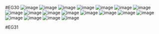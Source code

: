 #EG30
![image](https://user-images.githubusercontent.com/102288634/184304734-c94d09d2-1628-45da-9535-040195624d95.png)
![image](https://user-images.githubusercontent.com/102288634/184309724-7992fe94-e23a-40ff-bf23-cfcec1eebb4f.png)
![image](https://user-images.githubusercontent.com/102288634/184309747-c5ab47b9-5d08-4bf8-b5d9-11f59a479127.png)
![image](https://user-images.githubusercontent.com/102288634/184309771-5f939f37-2216-47b8-a3de-ddd335d5744a.png)
![image](https://user-images.githubusercontent.com/102288634/184309795-e5256f1a-c56b-462c-aaad-9dc6e16b6ca0.png)
![image](https://user-images.githubusercontent.com/102288634/184309827-baffc8b4-ca96-4024-a298-4ef18bd2747a.png)
![image](https://user-images.githubusercontent.com/102288634/184309853-a97760a0-2537-4722-8faf-45a770b9d322.png)
![image](https://user-images.githubusercontent.com/102288634/184309867-0b4d4313-7fb1-479c-acb8-9bdeb67126e1.png)
![image](https://user-images.githubusercontent.com/102288634/184309900-736abc2e-b583-48d2-868c-2e5edec905aa.png)
![image](https://user-images.githubusercontent.com/102288634/184309936-c13e5fc6-f8b6-4032-89ae-db73d78c7708.png)
![image](https://user-images.githubusercontent.com/102288634/184309971-ab0143e2-3434-4917-9f34-7750d3cefb18.png)
![image](https://user-images.githubusercontent.com/102288634/184309997-6f507118-0e0c-47fe-8a31-47b59feb381a.png)
![image](https://user-images.githubusercontent.com/102288634/184310059-7472c62e-9fd2-4684-a134-65ba70f73ced.png)
![image](https://user-images.githubusercontent.com/102288634/184310104-d6ac04bf-8895-47a1-9652-362ae989ae00.png)
![image](https://user-images.githubusercontent.com/102288634/184310130-eaacb2be-6941-4dd2-9f87-d796875e7eec.png)
![image](https://user-images.githubusercontent.com/102288634/184310159-8fa0eaf6-71da-4fad-a382-b0a3e26b73a9.png)
![image](https://user-images.githubusercontent.com/102288634/184310207-3384fc0d-f3d0-4d75-b4c1-d33552559473.png)
![image](https://user-images.githubusercontent.com/102288634/184310273-6c3de4b6-62ed-45f3-a2aa-e84d94357532.png)
![image](https://user-images.githubusercontent.com/102288634/184310321-d1626f47-56d0-4afd-88bf-817f6b0ab428.png)

#EG31
